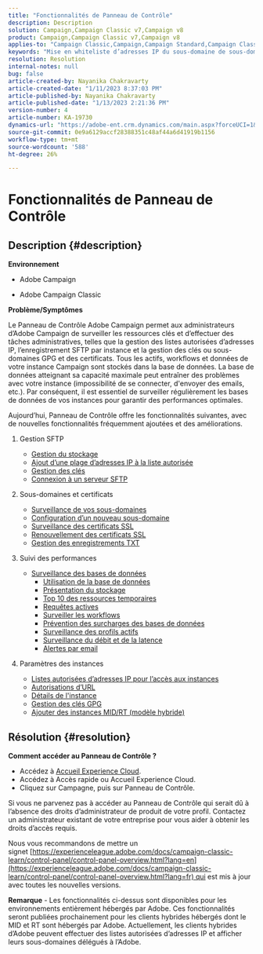 ```yaml
---
title: "Fonctionnalités de Panneau de Contrôle"
description: Description
solution: Campaign,Campaign Classic v7,Campaign v8
product: Campaign,Campaign Classic v7,Campaign v8
applies-to: "Campaign Classic,Campaign,Campaign Standard,Campaign Classic v7,Campaign v8"
keywords: "Mise en whiteliste d’adresses IP du sous-domaine de sous-domaine clé KCS,gpg liste autorisée liste autorisée liste autorisée liste autorisée de flux de données délégation cname csr ssl sftp débit de surveillance des autorisations d’URL txt"
resolution: Resolution
internal-notes: null
bug: false
article-created-by: Nayanika Chakravarty
article-created-date: "1/11/2023 8:37:03 PM"
article-published-by: Nayanika Chakravarty
article-published-date: "1/13/2023 2:21:36 PM"
version-number: 4
article-number: KA-19730
dynamics-url: "https://adobe-ent.crm.dynamics.com/main.aspx?forceUCI=1&pagetype=entityrecord&etn=knowledgearticle&id=cc4c39b4-ef91-ed11-aad1-6045bd0065b6"
source-git-commit: 0e9a6129accf28388351c48af44a6d41919b1156
workflow-type: tm+mt
source-wordcount: '588'
ht-degree: 26%

---
```


# Fonctionnalités de Panneau de Contrôle

## Description {#description}


<b>Environnement</b>

- Adobe Campaign

- Adobe Campaign Classic

<b>Problème/Symptômes</b>

Le Panneau de Contrôle Adobe Campaign permet aux administrateurs d’Adobe Campaign de surveiller les ressources clés et d’effectuer des tâches administratives, telles que la gestion des listes autorisées d’adresses IP, l’enregistrement SFTP par instance et la gestion des clés ou sous-domaines GPG et des certificats. Tous les actifs, workflows et données de votre instance Campaign sont stockés dans la base de données. La base de données atteignant sa capacité maximale peut entraîner des problèmes avec votre instance (impossibilité de se connecter, d&#39;envoyer des emails, etc.). Par conséquent, il est essentiel de surveiller régulièrement les bases de données de vos instances pour garantir des performances optimales.

Aujourd’hui, Panneau de Contrôle offre les fonctionnalités suivantes, avec de nouvelles fonctionnalités fréquemment ajoutées et des améliorations.

1. Gestion SFTP
   - [Gestion du stockage](https://experienceleague.adobe.com/docs/control-panel/using/sftp-management/sftp-storage-management.html?lang=en)
   - [Ajout d’une plage d’adresses IP à la liste autorisée](https://experienceleague.adobe.com/docs/control-panel/using/sftp-management/ip-range-allow-listing.html?lang=en)
   - [Gestion des clés](https://experienceleague.adobe.com/docs/control-panel/using/sftp-management/key-management.html?lang=fr)
   - [Connexion à un serveur SFTP](https://experienceleague.adobe.com/docs/control-panel/using/sftp-management/logging-into-sftp-server.html?lang=en)
2. Sous-domaines et certificats
   - [Surveillance de vos sous-domaines](https://experienceleague.adobe.com/docs/control-panel/using/subdomains-and-certificates/monitoring-subdomains.html?lang=en)
   - [Configuration d’un nouveau sous-domaine](https://experienceleague.adobe.com/docs/control-panel/using/subdomains-and-certificates/setting-up-new-subdomain.html?lang=fr)
   - [Surveillance des certificats SSL](https://experienceleague.adobe.com/docs/control-panel/using/subdomains-and-certificates/monitoring-ssl-certificates.html?lang=en)
   - [Renouvellement des certificats SSL](https://experienceleague.adobe.com/docs/control-panel/using/subdomains-and-certificates/renewing-subdomain-certificate.html?lang=fr)
   - [Gestion des enregistrements TXT](https://experienceleague.adobe.com/docs/control-panel/using/subdomains-and-certificates/managing-txt-records.html?lang=en)
3. Suivi des performances
   - [Surveillance des bases de données](https://experienceleague.adobe.com/docs/control-panel/using/performance-monitoring/database-monitoring/database-monitoring.html?lang=fr)
      - [Utilisation de la base de données](https://experienceleague.adobe.com/docs/control-panel/using/performance-monitoring/database-monitoring/database-utilization.html?lang=en)
      - [Présentation du stockage](https://experienceleague.adobe.com/docs/control-panel/using/performance-monitoring/database-monitoring/database-storage-overview.html?lang=en)
      - [Top 10 des ressources temporaires](https://experienceleague.adobe.com/docs/control-panel/using/performance-monitoring/database-monitoring/database-top-ten-resources.html?lang=en)
      - [Requêtes actives](https://experienceleague.adobe.com/docs/control-panel/using/performance-monitoring/database-monitoring/database-active-queries.html?lang=en)
      - [Surveiller les workflows](https://experienceleague.adobe.com/docs/control-panel/using/performance-monitoring/database-monitoring/workflow-monitoring.html?lang=fr)
      - [Prévention des surcharges des bases de données](https://experienceleague.adobe.com/docs/control-panel/using/performance-monitoring/database-monitoring/database-preventing-overload.html?lang=en)
      - [Surveillance des profils actifs](https://experienceleague.adobe.com/docs/control-panel/using/performance-monitoring/active-profiles-monitoring.html?lang=en)
      - [Surveillance du débit et de la latence](https://experienceleague.adobe.com/docs/control-panel/using/performance-monitoring/thoughputs-latencies.html?lang=fr)
      - [Alertes par email](https://experienceleague.adobe.com/docs/control-panel/using/performance-monitoring/email-alerting.html?lang=en)
4. Paramètres des instances

   - [Listes autorisées d’adresses IP pour l’accès aux instances](https://experienceleague.adobe.com/docs/control-panel/using/instances-settings/ip-allow-listing-instance-access.html?lang=en)
   - [Autorisations d’URL](https://experienceleague.adobe.com/docs/control-panel/using/instances-settings/url-permissions.html?lang=en)
   - [Détails de l&#39;instance](https://experienceleague.adobe.com/docs/control-panel/using/instances-settings/instance-details.html?lang=en)
   - [Gestion des clés GPG](https://experienceleague.adobe.com/docs/control-panel/using/instances-settings/gpg-keys-management.html?lang=fr)
   - [Ajouter des instances MID/RT (modèle hybride)](https://experienceleague.adobe.com/docs/control-panel/using/instances-settings/external-accounts.html?lang=en)



## Résolution {#resolution}


<b>Comment accéder au Panneau de Contrôle ? </b>

- Accédez à [Accueil Experience Cloud](https://experiencecloud.adobe.com).
- Accédez à Accès rapide ou Accueil Experience Cloud.
- Cliquez sur Campagne, puis sur Panneau de Contrôle.


Si vous ne parvenez pas à accéder au Panneau de Contrôle qui serait dû à l’absence des droits d’administrateur de produit de votre profil. Contactez un administrateur existant de votre entreprise pour vous aider à obtenir les droits d’accès requis.

Nous vous recommandons de mettre un signet [https://experienceleague.adobe.com/docs/campaign-classic-learn/control-panel/control-panel-overview.html?lang=en](https://experienceleague.adobe.com/docs/campaign-classic-learn/control-panel/control-panel-overview.html?lang=fr) qui est mis à jour avec toutes les nouvelles versions.

<b>Remarque</b> - Les fonctionnalités ci-dessus sont disponibles pour les environnements entièrement hébergés par Adobe. Ces fonctionnalités seront publiées prochainement pour les clients hybrides hébergés dont le MID et RT sont hébergés par Adobe. Actuellement, les clients hybrides d’Adobe peuvent effectuer des listes autorisées d’adresses IP et afficher leurs sous-domaines délégués à l’Adobe.

